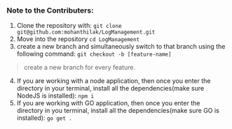 ### Note to the Contributers:
1. Clone the repository with:
`git clone git@github.com:mohanthilak/LogManagement.git`
2. Move into the repository
`cd LogManagement`
3. create a new branch and simultaneously switch to that branch using the following command:
`git checkout -b [feature-name]`
> create a new branch for every feature.
4. If you are working with a node application, then once you enter the directory in your terminal, install all the dependencies(make sure NodeJS is installed):
`npm i`
5. If you are working with GO application, then once  you enter the directory in you terminal, install all the dependencies(make sure GO is installed):
`go get .`